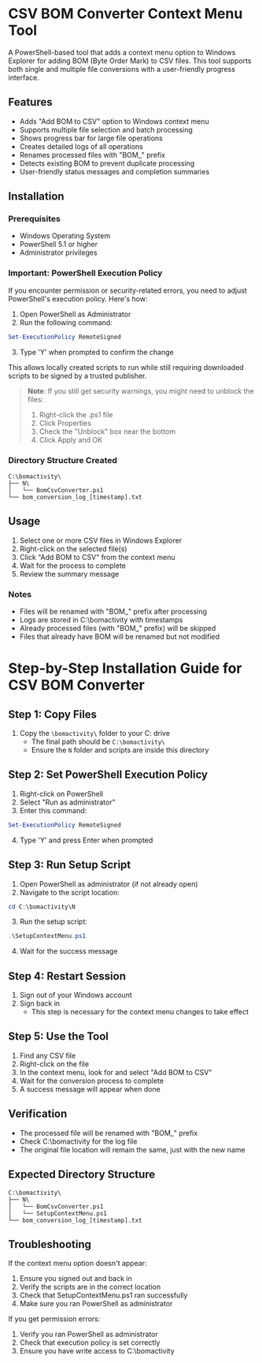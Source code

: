 # CSV BOM Converter Context Menu Tool

A PowerShell-based tool that adds a context menu option to Windows Explorer for adding BOM (Byte Order Mark) to CSV files. This tool supports both single and multiple file conversions with a user-friendly progress interface.

## Features

- Adds "Add BOM to CSV" option to Windows context menu
- Supports multiple file selection and batch processing
- Shows progress bar for large file operations
- Creates detailed logs of all operations
- Renames processed files with "BOM_" prefix
- Detects existing BOM to prevent duplicate processing
- User-friendly status messages and completion summaries

## Installation

### Prerequisites
- Windows Operating System
- PowerShell 5.1 or higher
- Administrator privileges

### Important: PowerShell Execution Policy

If you encounter permission or security-related errors, you need to adjust PowerShell's execution policy. Here's how:

1. Open PowerShell as Administrator
2. Run the following command:
```powershell
Set-ExecutionPolicy RemoteSigned
```
3. Type 'Y' when prompted to confirm the change

This allows locally created scripts to run while still requiring downloaded scripts to be signed by a trusted publisher.

> **Note**: If you still get security warnings, you might need to unblock the files:
> 1. Right-click the .ps1 file
> 2. Click Properties
> 3. Check the "Unblock" box near the bottom
> 4. Click Apply and OK

### Directory Structure Created
```
C:\bomactivity\
├── N\
│   └── BomCsvConverter.ps1
└── bom_conversion_log_[timestamp].txt
```

## Usage

1. Select one or more CSV files in Windows Explorer
2. Right-click on the selected file(s)
3. Click "Add BOM to CSV" from the context menu
4. Wait for the process to complete
5. Review the summary message

### Notes
- Files will be renamed with "BOM_" prefix after processing
- Logs are stored in C:\bomactivity with timestamps
- Already processed files (with "BOM_" prefix) will be skipped
- Files that already have BOM will be renamed but not modified

# Step-by-Step Installation Guide for CSV BOM Converter

## Step 1: Copy Files
1. Copy the `\bomactivity\` folder to your C: drive
   - The final path should be `C:\bomactivity\`
   - Ensure the `N` folder and scripts are inside this directory

## Step 2: Set PowerShell Execution Policy
1. Right-click on PowerShell
2. Select "Run as administrator"
3. Enter this command:
```powershell
Set-ExecutionPolicy RemoteSigned
```
4. Type 'Y' and press Enter when prompted

## Step 3: Run Setup Script
1. Open PowerShell as administrator (if not already open)
2. Navigate to the script location:
```powershell
cd C:\bomactivity\N
```
3. Run the setup script:
```powershell
.\SetupContextMenu.ps1
```
4. Wait for the success message

## Step 4: Restart Session
1. Sign out of your Windows account
2. Sign back in
   - This step is necessary for the context menu changes to take effect

## Step 5: Use the Tool
1. Find any CSV file
2. Right-click on the file
3. In the context menu, look for and select "Add BOM to CSV"
4. Wait for the conversion process to complete
5. A success message will appear when done

## Verification
- The processed file will be renamed with "BOM_" prefix
- Check C:\bomactivity for the log file
- The original file location will remain the same, just with the new name

## Expected Directory Structure
```
C:\bomactivity\
├── N\
│   └── BomCsvConverter.ps1
│   └── SetupContextMenu.ps1
└── bom_conversion_log_[timestamp].txt
```

## Troubleshooting
If the context menu option doesn't appear:
1. Ensure you signed out and back in
2. Verify the scripts are in the correct location
3. Check that SetupContextMenu.ps1 ran successfully
4. Make sure you ran PowerShell as administrator

If you get permission errors:
1. Verify you ran PowerShell as administrator
2. Check that execution policy is set correctly
3. Ensure you have write access to C:\bomactivity
